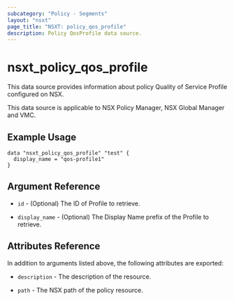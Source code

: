 ```yaml
---
subcategory: "Policy - Segments"
layout: "nsxt"
page_title: "NSXT: policy_qos_profile"
description: Policy QosProfile data source.
---
```


# nsxt_policy_qos_profile

This data source provides information about policy Quality of Service Profile configured on NSX.

This data source is applicable to NSX Policy Manager, NSX Global Manager and VMC.

## Example Usage

```hcl
data "nsxt_policy_qos_profile" "test" {
  display_name = "qos-profile1"
}
```

## Argument Reference

* `id` - (Optional) The ID of Profile to retrieve.

* `display_name` - (Optional) The Display Name prefix of the Profile to retrieve.

## Attributes Reference

In addition to arguments listed above, the following attributes are exported:

* `description` - The description of the resource.

* `path` - The NSX path of the policy resource.
